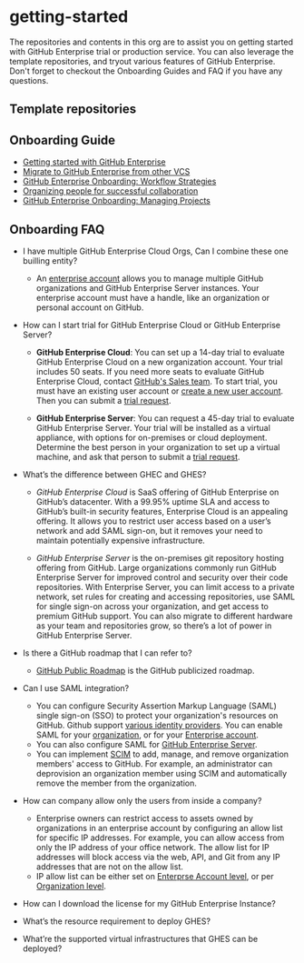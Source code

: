 # getting-started

The repositories and contents in this org are to assist you on getting started with GitHub Enterprise trial or production service. 
You can also leverage the template repositories, and tryout various features of GitHub Enterprise. 
Don't forget to checkout the Onboarding Guides and FAQ if you have any questions. 

## Template repositories


## Onboarding Guide
- [Getting started with GitHub Enterprise](https://resources.github.com/enterprise-onboarding/)
- [Migrate to GitHub Enterprise from other VCS](https://github.github.com/enterprise-migrations/#/)
- [GitHub Enterprise Onboarding: Workflow Strategies](https://vimeo.com/333784745)
- [Organizing people for successful collaboration](https://vimeo.com/333786093)
- [GitHub Enterprise Onboarding: Managing Projects](https://vimeo.com/333785072)

## Onboarding FAQ


  - I have multiple GitHub Enterprise Cloud Orgs, Can I combine these one builling entity? 
  
     -  An [enterprise account](https://docs.github.com/en/github/setting-up-and-managing-your-enterprise/about-enterprise-accounts) allows you to manage multiple GitHub organizations and GitHub Enterprise Server instances. Your enterprise account must have a handle, like an organization or personal account on GitHub.
     
  - How can I start trial for GitHub Enterprise Cloud or GitHub Enterprise Server?
  
     - **GitHub Enterprise Cloud**: You can set up a 14-day trial to evaluate GitHub Enterprise Cloud on a new organization account. Your trial includes 50 seats. If you need more seats to evaluate GitHub Enterprise Cloud, contact [GitHub's Sales team](https://enterprise.github.com/contact). To start trial, you must have an existing user account or [create a new user account](https://docs.github.com/en/articles/signing-up-for-a-new-github-account). Then you can submit a [trial request](https://github.com/account/organizations/new?plan=business_plus&ref_cta=Start+a+free+trial&ref_loc=hero&ref_page=%2Fenterprise).
     
     - **GitHub Enterprise Server**: You can request a 45-day trial to evaluate GitHub Enterprise Server. Your trial will be installed as a virtual appliance, with options for on-premises or cloud deployment. Determine the best person in your organization to set up a virtual machine, and ask that person to submit a [trial request](https://enterprise.github.com/trial). 
     
  - What’s the difference between GHEC and GHES?
  
     - _GitHub Enterprise Cloud_ is SaaS offering of GitHub Enterprise on GitHub’s datacenter. With a 99.95% uptime SLA and access to GitHub’s built-in security features, Enterprise Cloud is an appealing offering. It allows you to restrict user access based on a user’s network and add SAML sign-on, but it removes your need to maintain potentially expensive infrastructure.
     
     -  _GitHub Enterprise Server_ is the on-premises git repository hosting offering from GitHub. Large organizations commonly run GitHub Enterprise Server for improved control and security over their code repositories. With Enterprise Server, you can limit access to a private network, set rules for creating and accessing repositories, use SAML for single sign-on across your organization, and get access to premium GitHub support. You can also migrate to different hardware as your team and repositories grow, so there’s a lot of power in GitHub Enterprise Server.
     
  - Is there a GitHub roadmap that I can refer to?
     - [GitHub Public Roadmap](https://github.com/github/roadmap/projects/1) is the GitHub publicized roadmap.
     
  - Can I use SAML integration?
     - You can configure Security Assertion Markup Language (SAML) single sign-on (SSO) to protect your organization's resources on GitHub. Github support [various identity providers](https://docs.github.com/en/organizations/managing-saml-single-sign-on-for-your-organization/about-identity-and-access-management-with-saml-single-sign-on#supported-saml-services). You can enable SAML for your [organization](https://docs.github.com/en/organizations/managing-saml-single-sign-on-for-your-organization/enabling-and-testing-saml-single-sign-on-for-your-organization), or  for your [Enterprise account](https://docs.github.com/en/github/setting-up-and-managing-your-enterprise/enabling-saml-single-sign-on-for-organizations-in-your-enterprise-account#about-saml-single-sign-on-for-enterprise-accounts). 
     - You can also configure SAML for [GitHub Enterprise Server](https://docs.github.com/en/enterprise-server@3.1/admin/authentication/using-saml#supported-saml-services). 
     - You can implement [SCIM](https://docs.github.com/en/organizations/managing-saml-single-sign-on-for-your-organization/about-scim) to add, manage, and remove organization members' access to GitHub. For example, an administrator can deprovision an organization member using SCIM and automatically remove the member from the organization.
  
  - How can company allow only the users from inside a company?

    -  Enterprise owners can restrict access to assets owned by organizations in an enterprise account by configuring an allow list for specific IP addresses. For example, you can allow access from only the IP address of your office network. The allow list for IP addresses will block access via the web, API, and Git from any IP addresses that are not on the allow list.
    -  IP allow list can be either set on [Enterprse Account level](https://docs.github.com/en/github/setting-up-and-managing-your-enterprise/enforcing-security-settings-in-your-enterprise-account), or per [Organization level](https://docs.github.com/en/organizations/keeping-your-organization-secure/managing-allowed-ip-addresses-for-your-organization#about-allowed-ip-addresses). 
 
  - How can I download the license for my GitHub Enterprise Instance?
  
  - What’s the resource requirement to deploy GHES?
  - What’re the supported virtual infrastructures that GHES can be deployed?






